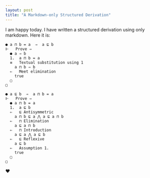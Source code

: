 ```yaml
---
layout: post
title: "A Markdown-only Structured Derivation"
---
```


I am happy today.  I have written a structured derivation using only markdown.  Here it is:

```
● a ⊓ b = a  ⇒  a ⊑ b
⊩   Prove ⇒
  ● a ⇒ b
  1.  a ⊓ b = a
  ≡   Textual substitution using 1
    a ⊓ b ⇒ b
  ⇐   Meet elimination
    true
  ▢
▢
```

```
● a ⊑ b  ⇒  a ⊓ b = a
⊩   Prove ⇒
  ● a ⊓ b = a
  1.  a ⊑ b
  ⇐   ⊑ Antisymmetric
    a ⊓ b ⊑ a ⋀ a ⊑ a ⊓ b
  ⇐   ⊓ Elimination
    a ⊑ a ⊓ b
  ⇐   ⊓ Introduction
    a ⊑ a ⋀ a ⊑ b
  ⇐   ⊑ Reflexive
    a ⊑ b
  ⇐   Assumption 1.
    true
  ▢
▢
```

❤️